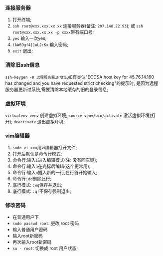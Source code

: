 ### 连接服务器
1. 打开终端;
2. `ssh root@xxx.xxx.xx.xx` 连接服务器(备注: `207.148.22.93`);
或 `ssh root@xxx.xxx.xx.xx -p xxxx`带有端口号;
3. `yes` 输入一次yes;
4. `(kW69gf4]]uLJcKx` 输入密码;
5. `exit` 退出;

### 清除旧ssh信息
`ssh-keygen -R 远程服务器IP地址`,如有类似"ECDSA host key for 45.76.14.160 has changed and you have requested strict checking"的提示时, 是因为远程服务器更新过系统,需要清除本地缓存的旧的登录信息;

### 虚拟环境
`virtualenv venv` 创建虚拟环境;
`source venv/bin/activate` 激活虚拟环境(打开);
`deactivate` 退出虚拟环境;

### vim编辑器
1. `sudo vi xxx`用vi编辑器打开文件;
2. 打开后默认是命令行模式;
3. 命令行:输入`i`进入编辑模式(注: 没有回车键);
4. 命令行:输入`a`在光标后编辑(这个更常用);
5. 命令行:输入`o`插入新的一行,在行首开始输入;
6. 命令行: `dd`删除此行;
7. 底行模式: `:wq`保存并退出;
8. 底行模式: `:q!`不保存强制退出;


### 修改密码
* 在普通用户下
* `sudo passwd root`: 更改 root 密码
* 输入普通用户密码
* 输入root新密码
* 再次输入root新密码
* `su - root`: 切换成 root 用户状态;


